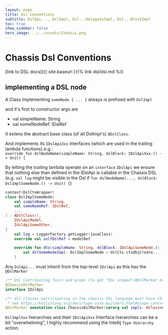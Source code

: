 ```yaml
---
layout: page
title: Dsl Conventions
subtitle: DslApi..., DslImpl, Dsl...DelegateImpl, Dsl...BlockImpl
toc: true
show_sidebar: false
hero_image: ../../assets/Chassis.png
---
```

# Chassis Dsl Conventions

[link to DSL docs]({{ site.baseurl }}{% link dsl/dsl.md %})

## implementing a DSL node

A Class implementing `someNode { ... }` always is prefixed with `DslImpl`

and it's first to constructor args are

- val simpleName: String
- val someNodeRef: IDslRef

It extens the abstract base class (of all DslImpl's) `ADslClass`.

And implements its `IDslApiXxx` interfaces (which are used in the trailing lambda functions) e.g.:<br/>
`override fun dslNodeName(simpleName: String, dslBlock: IDslApiXxx.() -> Unit) {`

By letting the trailing lambda operate on an `interface` `IDslApi` we ensure that nothing else than defined in the IDslApi
is callable in the Chassis DSL (e.g. `val log` might be visible in the Dsl if `fun dslNodeName(..., dslBlock: DslImplSomeNode.() -> Unit) {`)

```kotlin
context(DslCtxWrapper)
class DslImplSomeNode(
    val simpleName: String,
    val someNodeRef: IDslRef,
    ...
) : ADslClass(),
    IDslApiModel,
    IdslApiSomeOther,
{
    val log = LoggerFactory.getLogger(javaClass)
    override val selfDslRef = modelRef

    override fun dto(simpleName: String, dslBlock: IDslApiSomeNode.() -> Unit) {
        val dslSomeNodeImpl: DslImplSomeNode = dslCtx.ctxObjCreate... { DslImplSomeNode(simpleName, DslRef.someNode(simpleName, selfDslRef)) }
    }
```

Any `DslApi...` must inherit from the top-level `IDslApi` as this has the `@DslMarker`

```kotlin
/** DSL Contributing funcs and props (to get "DSL scoped"/@DslMarker marked) */
@ChassisDslMarker
interface IDslApi
```

```kotlin
/** all classes participating in the chassis DSL language must have this annotation for scope control</br>
 * see https://kotlinlang.org/docs/type-safe-builders.html#scope-control-dslmarker */
@DslMarker annotation class ChassisDslMarker(vararg val impls: KClass<out IDslParticipator>)
```

`DslImplXxx` hierarchies and their `IDslApiXxx` Interface hierarchies can be a bit "overwhelming",
I highly recommend using the Intellij `Type Hierarchy` action.
